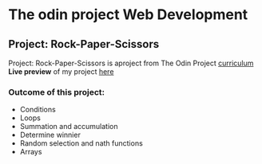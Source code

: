 # The odin project  Web Development 

## Project: Rock-Paper-Scissors

Project: Rock-Paper-Scissors is aproject from The Odin Project [curriculum](https://www.theodinproject.com/lessons/foundations-rock-paper-scissors)
**Live preview** of my project [here](https://nathimamba.github.io/rock-paper-scissors/)

### Outcome of this project: ###
* Conditions 
* Loops
* Summation and accumulation 
* Determine winnier
* Random selection and nath functions
* Arrays

